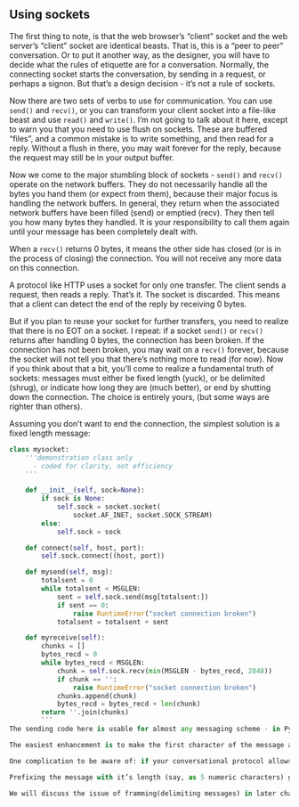 ## Using sockets


The first thing to note, is that the web browser’s “client” socket and the web server’s “client” socket are identical beasts. That is, this is a “peer to peer” conversation. Or to put it another way, as the designer, you will have to decide what the rules of etiquette are for a conversation. Normally, the connecting socket starts the conversation, by sending in a request, or perhaps a signon. But that’s a design decision - it’s not a rule of sockets.

Now there are two sets of verbs to use for communication. You can use `send()` and `recv()`, or you can transform your client socket into a file-like beast and use `read()` and `write()`.  I’m not going to talk about it here, except to warn you that you need to use flush on sockets. These are buffered “files”, and a common mistake is to write something, and then read for a reply. Without a flush in there, you may wait forever for the reply, because the request may still be in your output buffer.

Now we come to the major stumbling block of sockets - `send()` and `recv()` operate on the network buffers. They do not necessarily handle all the bytes you hand them (or expect from them), because their major focus is handling the network buffers. In general, they return when the associated network buffers have been filled (send) or emptied (recv). They then tell you how many bytes they handled. It is your responsibility to call them again until your message has been completely dealt with.

When a `recv()` returns 0 bytes, it means the other side has closed (or is in the process of closing) the connection. You will not receive any more data on this connection.

A protocol like HTTP uses a socket for only one transfer. The client sends a request, then reads a reply. That’s it. The socket is discarded. This means that a client can detect the end of the reply by receiving 0 bytes.

But if you plan to reuse your socket for further transfers, you need to realize that there is no EOT on a socket. I repeat: if a socket `send()` or `recv()` returns after handling 0 bytes, the connection has been broken. If the connection has not been broken, you may wait on a `recv()` forever, because the socket will not tell you that there’s nothing more to read (for now). Now if you think about that a bit, you’ll come to realize a fundamental truth of sockets: messages must either be fixed length (yuck), or be delimited (shrug), or indicate how long they are (much better), or end by shutting down the connection. The choice is entirely yours, (but some ways are righter than others).

Assuming you don’t want to end the connection, the simplest solution is a fixed length message:

```python
class mysocket:
    '''demonstration class only
      - coded for clarity, not efficiency
    '''

    def __init__(self, sock=None):
        if sock is None:
            self.sock = socket.socket(
                socket.AF_INET, socket.SOCK_STREAM)
        else:
            self.sock = sock

    def connect(self, host, port):
        self.sock.connect((host, port))

    def mysend(self, msg):
        totalsent = 0
        while totalsent < MSGLEN:
            sent = self.sock.send(msg[totalsent:])
            if sent == 0:
                raise RuntimeError("socket connection broken")
            totalsent = totalsent + sent

    def myreceive(self):
        chunks = []
        bytes_recd = 0
        while bytes_recd < MSGLEN:
            chunk = self.sock.recv(min(MSGLEN - bytes_recd, 2048))
            if chunk == '':
                raise RuntimeError("socket connection broken")
            chunks.append(chunk)
            bytes_recd = bytes_recd + len(chunk)
        return ''.join(chunks)
        ```
The sending code here is usable for almost any messaging scheme - in Python you send strings, and you can use `len()` to determine its length (even if it has embedded \0 characters). It’s mostly the receiving code that gets more complex.

The easiest enhancement is to make the first character of the message an indicator of message type, and have the type determine the length. Now you have two recvs - the first to get (at least) that first character so you can look up the length, and the second in a loop to get the rest. If you decide to go the delimited route, you’ll be receiving in some arbitrary chunk size, (4096 or 8192 is frequently a good match for network buffer sizes), and scanning what you’ve received for a delimiter.

One complication to be aware of: if your conversational protocol allows multiple messages to be sent back to back (without some kind of reply), and you pass `recv()^ an arbitrary chunk size, you may end up reading the start of a following message. You’ll need to put that aside and hold onto it, until it’s needed.

Prefixing the message with it’s length (say, as 5 numeric characters) gets more complex, because (believe it or not), you may not get all 5 characters in one recv. In playing around, you’ll get away with it; but in high network loads, your code will very quickly break unless you use two recv loops - the first to determine the length, the second to get the data part of the message. Nasty. This is also when you’ll discover that send does not always manage to get rid of everything in one pass. And despite having read this, you will eventually get bit by it!

We will discuss the issue of framming(delimiting messages) in later chapter: *Network data and Network errors*
